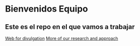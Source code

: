 # Bienvenidos Equipo
## Este es el repo en el que vamos a trabajar
[Web for divulgation](https://cda-sigma.vercel.app/)
[More of our research and approach](https://drive.google.com/drive/folders/1pZqNzj_QUuakLT48s_xHib6fGBmow0cq?usp=sharing)
